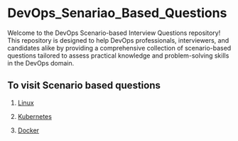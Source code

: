 # DevOps_Senariao_Based_Questions
Welcome to the DevOps Scenario-based Interview Questions repository! This repository is designed to help DevOps professionals, interviewers, and candidates alike by providing a comprehensive collection of scenario-based questions tailored to assess practical knowledge and problem-solving skills in the DevOps domain.



## To visit Scenario based questions

1. [Linux](https://github.com/pranav278/DevOps_Senariao_Based_Questions/blob/9bb42acdcc976e6de908e501ad72e6064eb9caaa/Scenario%20Based%20/Linux.md)

2. [Kubernetes]()

3. [Docker]()
